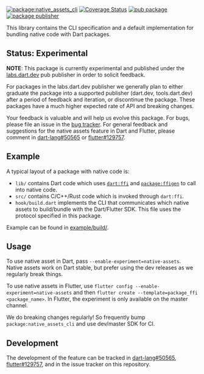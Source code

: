 [![package:native_assets_cli](https://github.com/dart-lang/native/actions/workflows/native.yaml/badge.svg)](https://github.com/dart-lang/native/actions/workflows/native.yaml)
[![Coverage Status](https://coveralls.io/repos/github/dart-lang/native/badge.svg?branch=main)](https://coveralls.io/github/dart-lang/native?branch=main)
[![pub package](https://img.shields.io/pub/v/native_assets_cli.svg)](https://pub.dev/packages/native_assets_cli)
[![package publisher](https://img.shields.io/pub/publisher/native_assets_cli.svg)](https://pub.dev/packages/native_assets_cli/publisher)

This library contains the CLI specification and a default implementation
for bundling native code with Dart packages.

## Status: Experimental

**NOTE**: This package is currently experimental and published under the
[labs.dart.dev](https://dart.dev/dart-team-packages) pub publisher in order to
solicit feedback. 

For packages in the labs.dart.dev publisher we generally plan to either graduate
the package into a supported publisher (dart.dev, tools.dart.dev) after a period
of feedback and iteration, or discontinue the package. These packages have a
much higher expected rate of API and breaking changes.

Your feedback is valuable and will help us evolve this package. 
For bugs, please file an issue in the 
[bug tracker](https://github.com/dart-lang/native/issues).
For general feedback and suggestions for the native assets feature in Dart and
Flutter, please comment in [dart-lang#50565] or [flutter#129757].

## Example

A typical layout of a package with native code is:

* `lib/` contains Dart code which uses [`dart:ffi`] and [`package:ffigen`]
  to call into native code.
* `src/` contains C/C++/Rust code which is invoked through `dart:ffi`.
* `hook/build.dart` implements the CLI that communicates which native assets
  to build/bundle with the Dart/Flutter SDK. This file uses the
  protocol specified in this package.

Example can be found in [example/build/](example/build/).

## Usage

To use native asset in Dart, pass `--enable-experiment=native-assets`. Native
assets work on Dart stable, but prefer using the dev releases as we regularly
break things.

To use native assets in Flutter, use
`flutter config --enable-experiment=native-assets` and then
`flutter create --template=package_ffi <package_name>`. In Flutter, the
experiment is only available on the master channel.

We do breaking changes regularly! So frequently bump `package:native_assets_cli`
and use dev/master SDK for CI.

## Development

The development of the feature can be tracked in [dart-lang#50565],
[flutter#129757], and in the issue tracker on this repository.

[`dart:ffi`]: https://api.dart.dev/stable/dart-ffi/dart-ffi-library.html
[`package:ffigen`]: https://pub.dev/packages/ffigen
[dart-lang#50565]: https://github.com/dart-lang/sdk/issues/50565
[flutter#129757]: https://github.com/flutter/flutter/issues/129757
